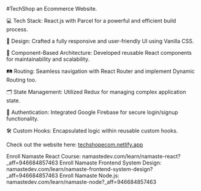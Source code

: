 #TechShop an Ecommerce Website.




💻 Tech Stack: React.js with Parcel for a powerful and efficient build process.

🎨 Design: Crafted a fully responsive and user-friendly UI using Vanilla CSS.

🔄 Component-Based Architecture: Developed reusable React components for maintainability and scalability.

🛤️ Routing: Seamless navigation with React Router and implement Dynamic Routing too. 

🗂️ State Management: Utilized Redux for managing complex application state. 

🔐 Authentication: Integrated Google Firebase for secure login/signup functionality. 

🛠️ Custom Hooks: Encapsulated logic within reusable custom hooks.



Check out the website here: [techshopecom.netlify.app](https://techshopecom.netlify.app)


Enroll Namaste React Course: namastedev.com/learn/namaste-react?_aff=946684857463
Enroll Namaste Frontend System Design: namastedev.com/learn/namaste-frontend-system-design?_aff=946684857463
Enroll Namaste Node.js: namastedev.com/learn/namaste-node?_aff=946684857463
